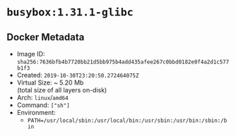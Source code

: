 # `busybox:1.31.1-glibc`

## Docker Metadata

- Image ID: `sha256:7636bfb4b7720bb21d5bb975b4add435afee267c0bbd0182e0f4a2d1c577b1f3`
- Created: `2019-10-30T23:20:50.272464075Z`
- Virtual Size: ~ 5.20 Mb  
  (total size of all layers on-disk)
- Arch: `linux`/`amd64`
- Command: `["sh"]`
- Environment:
  - `PATH=/usr/local/sbin:/usr/local/bin:/usr/sbin:/usr/bin:/sbin:/bin`

